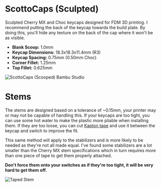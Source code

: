 # ScottoCaps (Sculpted)

Sculpted Cherry MX and Choc keycaps designed for FDM 3D printing. I recommend putting the back of the keycap towards the build plate. By doing this, you'll hide any texture on the back of the cap where it won't be as visible.

- **Blank Scoop:** 1.0mm
- **Keycap Dimensions:** 18.3x18.3x11.4mm (R3)
- **Keycap Spacing:** 0.75mm (0.50mm Choc)
- **Corner Fillet:** 1.25mm
- **Top Fillet:** 0.625mm

![ScottoCaps (Scooped) Bambu Studio](https://github.com/joe-scotto/scottokeebs/assets/8194147/fd91f6c3-f56d-4182-b6f4-5cd02d160acf)

# Stems

The stems are designed based on a tolerance of ~0.15mm, your printer may or may not be capable of handling this. If your keycaps are too tight, you can use some hot water to make the plastic more pliable when installing them. If they are too loose, you can cut [Kapton tape](https://amzn.to/45GeFFr) and use it between the keycap and switch to improve the fit.

This same method will apply to the stabilizers and is more likely to be needed as they're not all made equal. I've found some stabilizers are a lot smaller than the Cherry MX stem specifications which in turn requires more than one piece of tape to get them properly attached.

**Don't force them onto your switches as if they're too tight, it will be very hard to get them off.**

![Taped Stem](https://github.com/joe-scotto/scottokeebs/assets/8194147/4f1f5602-bea6-4b5c-ba0c-8db53eb33b19)
